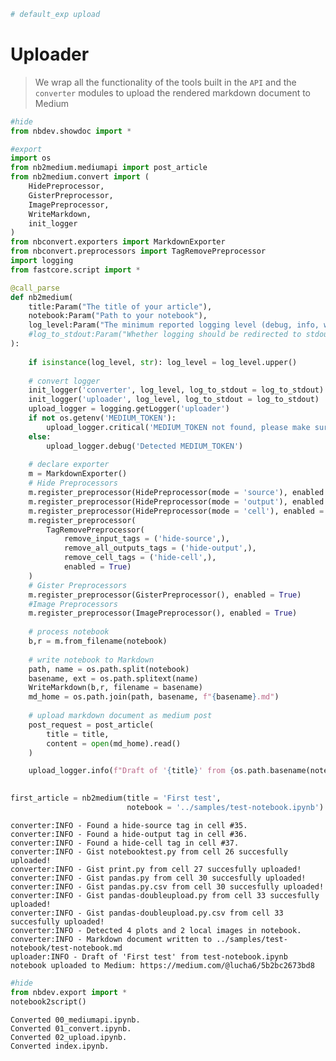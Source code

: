 ```python
# default_exp upload
```

# Uploader

> We wrap all the functionality of the tools built in the `API` and the `converter` modules to upload the rendered markdown document to Medium


```python
#hide
from nbdev.showdoc import *
```


```python
#export
import os
from nb2medium.mediumapi import post_article
from nb2medium.convert import (
    HidePreprocessor,
    GisterPreprocessor, 
    ImagePreprocessor,
    WriteMarkdown,
    init_logger
)
from nbconvert.exporters import MarkdownExporter
from nbconvert.preprocessors import TagRemovePreprocessor
import logging
from fastcore.script import *

@call_parse
def nb2medium(
    title:Param("The title of your article"), 
    notebook:Param("Path to your notebook"),
    log_level:Param("The minimum reported logging level (debug, info, warning, error or critical)") = 'info',
    #log_to_stdout:Param("Whether logging should be redirected to stdout (internal use)", store_true) = False
):
    
    if isinstance(log_level, str): log_level = log_level.upper()
    
    # convert logger
    init_logger('converter', log_level, log_to_stdout = log_to_stdout)
    init_logger('uploader', log_level, log_to_stdout = log_to_stdout)
    upload_logger = logging.getLogger('uploader')
    if not os.getenv('MEDIUM_TOKEN'): 
        upload_logger.critical('MEDIUM_TOKEN not found, please make sure MEDIUM_TOKEN is defined')
    else:
        upload_logger.debug('Detected MEDIUM_TOKEN')
    
    # declare exporter
    m = MarkdownExporter()
    # Hide Preprocessors
    m.register_preprocessor(HidePreprocessor(mode = 'source'), enabled = True)
    m.register_preprocessor(HidePreprocessor(mode = 'output'), enabled = True)
    m.register_preprocessor(HidePreprocessor(mode = 'cell'), enabled = True)
    m.register_preprocessor(
        TagRemovePreprocessor(
            remove_input_tags = ('hide-source',),
            remove_all_outputs_tags = ('hide-output',),
            remove_cell_tags = ('hide-cell',),
            enabled = True)
    )
    # Gister Preprocessors
    m.register_preprocessor(GisterPreprocessor(), enabled = True)
    #Image Preprocessors
    m.register_preprocessor(ImagePreprocessor(), enabled = True)
    
    # process notebook
    b,r = m.from_filename(notebook)
    
    # write notebook to Markdown
    path, name = os.path.split(notebook)
    basename, ext = os.path.splitext(name)
    WriteMarkdown(b,r, filename = basename)
    md_home = os.path.join(path, basename, f"{basename}.md")
    
    # upload markdown document as medium post
    post_request = post_article(
        title = title, 
        content = open(md_home).read()
    )

    upload_logger.info(f"Draft of '{title}' from {os.path.basename(notebook)} notebook uploaded to Medium: {post_request.json()['data']['url']}")
    
```


```python
first_article = nb2medium(title = 'First test',
                          notebook = '../samples/test-notebook.ipynb')
```

    converter:INFO - Found a hide-source tag in cell #35.
    converter:INFO - Found a hide-output tag in cell #36.
    converter:INFO - Found a hide-cell tag in cell #37.
    converter:INFO - Gist notebooktest.py from cell 26 succesfully uploaded!
    converter:INFO - Gist print.py from cell 27 succesfully uploaded!
    converter:INFO - Gist pandas.py from cell 30 succesfully uploaded!
    converter:INFO - Gist pandas.py.csv from cell 30 succesfully uploaded!
    converter:INFO - Gist pandas-doubleupload.py from cell 33 succesfully uploaded!
    converter:INFO - Gist pandas-doubleupload.py.csv from cell 33 succesfully uploaded!
    converter:INFO - Detected 4 plots and 2 local images in notebook.
    converter:INFO - Markdown document written to ../samples/test-notebook/test-notebook.md
    uploader:INFO - Draft of 'First test' from test-notebook.ipynb notebook uploaded to Medium: https://medium.com/@lucha6/5b2bc2673bd8



```python
#hide
from nbdev.export import *
notebook2script()
```

    Converted 00_mediumapi.ipynb.
    Converted 01_convert.ipynb.
    Converted 02_upload.ipynb.
    Converted index.ipynb.

